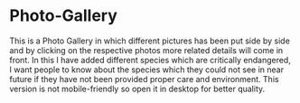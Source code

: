 # Photo-Gallery
This is a Photo Gallery in which different pictures has been put side by side and by clicking on the respective 
photos more related details will come in front.
In this I have added different species which are critically endangered, I want people to know about the species 
which they could not see in near future if they have not been provided proper care and environment.
This version is not mobile-friendly so open it in desktop for better quality.
